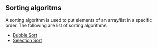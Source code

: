 ## Sorting algoritms
A sorting algorithm is used to put elements of an array/list in a specific order.
The following are list of sorting algorithms
- [Bubble Sort](bubble-sorting)
- [Selection Sort](selection-sorting)
